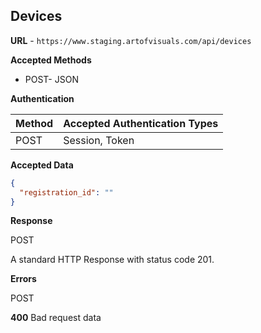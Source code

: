 ## Devices

**URL** - `https://www.staging.artofvisuals.com/api/devices`

**Accepted Methods**

- POST- JSON

**Authentication**

| Method | Accepted Authentication Types |
| --- | --- |
| POST | Session, Token | 

**Accepted Data**

```json
{
  "registration_id": ""
}
```

**Response**

POST

A standard HTTP Response with status code 201.

**Errors**

POST

**400** Bad request data
